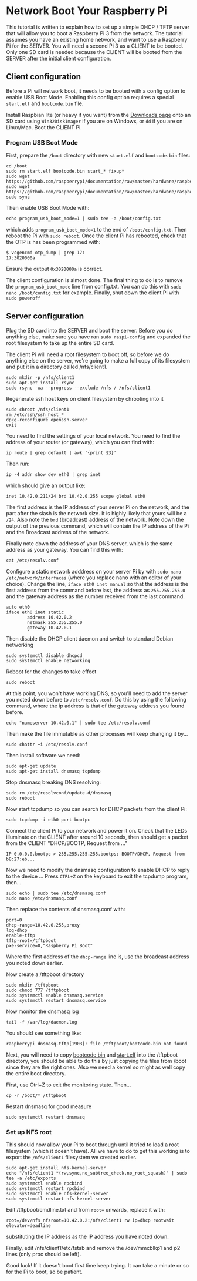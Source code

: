 # Network Boot Your Raspberry Pi
This tutorial is written to explain how to set up a simple DHCP / TFTP server that will allow you to boot a Raspberry Pi 3 from the network. The tutorial assumes you have an existing home network, and want to use a Raspberry Pi for the SERVER. You will need a second Pi 3 as a CLIENT to be booted. Only one SD card is needed because the CLIENT will be booted from the SERVER after the initial client configuration.

## Client configuration
Before a Pi will network boot, it needs to be booted with a config option to enable USB Boot Mode. Enabling this config option requires a special `start.elf` and `bootcode.bin` file. 

Install Raspbian lite (or heavy if you want) from the [Downloads page](https://www.raspberrypi.org/downloads/raspbian/) onto an SD card using `Win32DiskImager` if you are on Windows, or `dd` if you are on Linux/Mac. Boot the CLIENT Pi.

### Program USB Boot Mode
First, prepare the `/boot` directory with new `start.elf` and `bootcode.bin` files:
```
cd /boot
sudo rm start.elf bootcode.bin start_* fixup*
sudo wget https://github.com/raspberrypi/documentation/raw/master/hardware/raspberrypi/bootmodes/start.elf 
sudo wget https://github.com/raspberrypi/documentation/raw/master/hardware/raspberrypi/bootmodes/bootcode.bin
sudo sync
```

Then enable USB Boot Mode with:
```
echo program_usb_boot_mode=1 | sudo tee -a /boot/config.txt
```

which adds `program_usb_boot_mode=1` to the end of `/boot/config.txt`. Then reboot the Pi with `sudo reboot`. Once the client Pi has rebooted, check that the OTP is has been programmed with:

```
$ vcgencmd otp_dump | grep 17:
17:3020000a
```

Ensure the output `0x3020000a` is correct.

The client configuration is almost done. The final thing to do is to remove the `program_usb_boot_mode` line from config.txt. You can do this with `sudo nano /boot/config.txt` for example. Finally, shut down the client Pi with `sudo poweroff`

## Server configuration
Plug the SD card into the SERVER and boot the server. Before you do anything else, make sure you have ran `sudo raspi-config` and expanded the root filesystem to take up the entire SD card.

The client Pi will need a root filesystem to boot off, so before we do anything else on the server, we're going to make a full copy of its filesystem and put it in a directory called /nfs/client1.

```
sudo mkdir -p /nfs/client1
sudo apt-get install rsync
sudo rsync -xa --progress --exclude /nfs / /nfs/client1
```

Regenerate ssh host keys on client filesystem by chrooting into it
```
sudo chroot /nfs/client1
rm /etc/ssh/ssh_host_*
dpkg-reconfigure openssh-server
exit
```

You need to find the settings of your local network. You need to find the address of your router (or gateway), which you can find with:
```
ip route | grep default | awk '{print $3}'
```

Then run:

```
ip -4 addr show dev eth0 | grep inet
```

which should give an output like:

```
inet 10.42.0.211/24 brd 10.42.0.255 scope global eth0
```

The first address is the IP address of your server Pi on the network, and the part after the slash is the network size. It is highly likely that yours will be a `/24`. Also note the `brd` (broadcast) address of the network. Note down the output of the previous command, which will contain the IP address of the Pi and the Broadcast address of the network.

Finally note down the address of your DNS server, which is the same address as your gateway. You can find this with:
```
cat /etc/resolv.conf
```

Configure a static network adddress on your server Pi by with `sudo nano /etc/network/interfaces` (where you replace nano with an editor of your choice). Change the line, `iface eth0 inet manual` so that the address is the first address from the command before last, the address as `255.255.255.0` and the gateway address as the number received from the last command. 

```
auto eth0
iface eth0 inet static 
        address 10.42.0.2
        netmask 255.255.255.0
        gateway 10.42.0.1
```

Then disable the DHCP client daemon and switch to standard Debian networking
```
sudo systemctl disable dhcpcd
sudo systemctl enable networking
```

Reboot for the changes to take effect
```
sudo reboot
```

At this point, you won't have working DNS, so you'll need to add the server you noted down before to `/etc/resolv.conf`. Do this by using the following command, where the ip address is that of the gateway address you found before.

```
echo "nameserver 10.42.0.1" | sudo tee /etc/resolv.conf
```

Then make the file immutable as other processes will keep changing it by...
```
sudo chattr +i /etc/resolv.conf
```

Then install software we need:
```
sudo apt-get update
sudo apt-get install dnsmasq tcpdump
```

Stop dnsmasq breaking DNS resolving:
```
sudo rm /etc/resolvconf/update.d/dnsmasq
sudo reboot
```

Now start tcpdump so you can search for DHCP packets from the client Pi:

```
sudo tcpdump -i eth0 port bootpc
```

Connect the client Pi to your network and power it on. Check that the LEDs illuminate on the CLIENT after around 10 seconds, then should get a packet from the CLIENT "DHCP/BOOTP, Request from ..."

```
IP 0.0.0.0.bootpc > 255.255.255.255.bootps: BOOTP/DHCP, Request from b8:27:eb...
```

Now we need to modify the dnsmasq configuration to enable DHCP to reply to the device ... Press `CTRL+Z` on the keyboard to exit the tcpdump program, then...

```
sudo echo | sudo tee /etc/dnsmasq.conf
sudo nano /etc/dnsmasq.conf
```

Then replace the contents of dnsmasq.conf with:

```
port=0
dhcp-range=10.42.0.255,proxy
log-dhcp
enable-tftp
tftp-root=/tftpboot
pxe-service=0,"Raspberry Pi Boot"
```

Where the first address of the `dhcp-range` line is, use the broadcast address you noted down earlier.

Now create a /tftpboot directory

```
sudo mkdir /tftpboot
sudo chmod 777 /tftpboot
sudo systemctl enable dnsmasq.service
sudo systemctl restart dnsmasq.service
```

Now monitor the dnsmasq log

```
tail -f /var/log/daemon.log
```

You should see something like:
```
raspberrypi dnsmasq-tftp[1903]: file /tftpboot/bootcode.bin not found
```

Next, you will need to copy [bootcode.bin](bootcode.bin) and [start.elf](start.elf) into the /tftpboot directory, you should be able to do this by just copying the files from /boot since they are the right ones. Also we need a kernel so might as well copy the entire boot directory.

First, use Ctrl+Z to exit the monitoring state. Then...

```
cp -r /boot/* /tftpboot
```

Restart dnsmasq for good measure
```
sudo systemctl restart dnsmasq
```

### Set up NFS root
This should now allow your Pi to boot through until it tried to load a root filesystem (which it doesn't have). All we have to do to get this working is to export the `/nfs/client1` filesystem we created earlier.

```
sudo apt-get install nfs-kernel-server
echo "/nfs/client1 *(rw,sync,no_subtree_check,no_root_squash)" | sudo tee -a /etc/exports
sudo systemctl enable rpcbind
sudo systemctl restart rpcbind
sudo systemctl enable nfs-kernel-server
sudo systemctl restart nfs-kernel-server
```

Edit /tftpboot/cmdline.txt and from `root=` onwards, replace it with:

```
root=/dev/nfs nfsroot=10.42.0.2:/nfs/client1 rw ip=dhcp rootwait elevator=deadline
```

substituting the IP address as the IP address you have noted down.

Finally, edit /nfs/client1/etc/fstab and remove the /dev/mmcblkp1 and p2 lines (only proc should be left).

Good luck! If it doesn't boot first time keep trying. It can take a minute or so for the Pi to boot, so be patient.
